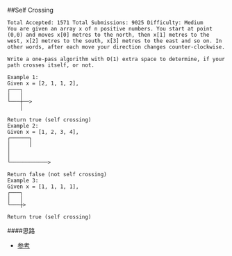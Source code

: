 ##Self Crossing

	Total Accepted: 1571 Total Submissions: 9025 Difficulty: Medium
	You are given an array x of n positive numbers. You start at point (0,0) and moves x[0] metres to the north, then x[1] metres to the west, x[2] metres to the south, x[3] metres to the east and so on. In other words, after each move your direction changes counter-clockwise.

	Write a one-pass algorithm with O(1) extra space to determine, if your path crosses itself, or not.

	Example 1:
	Given x = [2, 1, 1, 2],
	┌───┐
	│   │
	└───┼──>
	    │

	Return true (self crossing)
	Example 2:
	Given x = [1, 2, 3, 4],
	┌──────┐
	│      │
	│
	│
	└────────────>

	Return false (not self crossing)
	Example 3:
	Given x = [1, 1, 1, 1],
	┌───┐
	│   │
	└───┼>

	Return true (self crossing)

####思路
- [参考](https://leetcode.com/discuss/88888/java-solution-based-on-spiral-direction-status)
